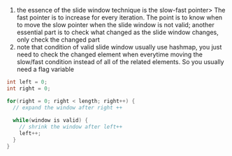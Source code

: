 1. the essence of the slide window technique is the slow-fast pointer> The fast pointer is to increase for every iteration. The point is to know when to move the slow pointer when the slide window is not valid; another essential part is to check what changed as the slide window changes, only check the changed part
2. note that condition of valid slide window usually use hashmap, you just need to check the changed element when everytime moving the slow/fast condition instead of all of the related elements. So you usually need a flag variable

```java
int left = 0;
int right = 0;

for(right = 0; right < length; right++) {
  // expand the window after right ++ 
  
  while(window is valid) {
    // shrink the window after left++
    left++;
  }
}
```

